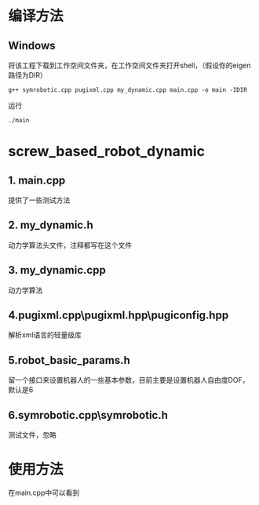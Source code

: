 # 编译方法
## Windows
将该工程下载到工作空间文件夹，在工作空间文件夹打开shell，（假设你的eigen路径为DIR）

`g++ symrobotic.cpp pugixml.cpp my_dynamic.cpp main.cpp -o main -IDIR`

运行

`./main`

# screw_based_robot_dynamic
## 1. main.cpp
提供了一些测试方法

## 2. my_dynamic.h
动力学算法头文件，注释都写在这个文件

## 3. my_dynamic.cpp
动力学算法

## 4.pugixml.cpp\pugixml.hpp\pugiconfig.hpp
解析xml语言的轻量级库

## 5.robot_basic_params.h
留一个接口来设置机器人的一些基本参数，目前主要是设置机器人自由度DOF，默认是6

## 6.symrobotic.cpp\symrobotic.h
测试文件，忽略

# 使用方法
在main.cpp中可以看到
